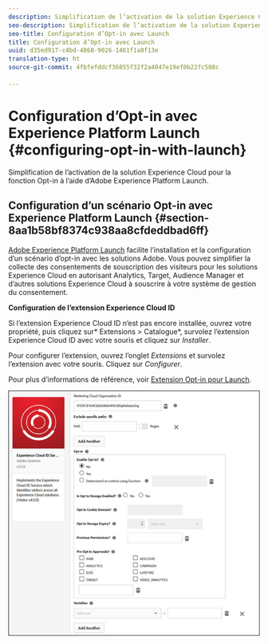 ```yaml
---
description: Simplification de l’activation de la solution Experience Cloud pour la fonction Opt-in à l’aide d’Adobe Experience Platform Launch.
seo-description: Simplification de l’activation de la solution Experience Cloud pour la fonction Opt-in à l’aide d’Adobe Experience Platform Launch.
seo-title: Configuration d’Opt-in avec Launch
title: Configuration d’Opt-in avec Launch
uuid: d35ed917-c4bd-4868-9026-1461f1a8f13e
translation-type: ht
source-git-commit: 4fbfefddcf36855f32f2a4047e19ef0b22fc508c

---
```



# Configuration d’Opt-in avec Experience Platform Launch {#configuring-opt-in-with-launch}

Simplification de l’activation de la solution Experience Cloud pour la fonction Opt-in à l’aide d’Adobe Experience Platform Launch.

## Configuration d’un scénario Opt-in avec Experience Platform Launch {#section-8aa1b58bf8374c938aa8cfdeddbad6ff}

[Adobe Experience Platform Launch](https://docs.adobelaunch.com/) facilite l’installation et la configuration d’un scénario d’opt-in avec les solutions Adobe. Vous pouvez simplifier la collecte des consentements de souscription des visiteurs pour les solutions Experience Cloud en autorisant Analytics, Target, Audience Manager et d’autres solutions Experience Cloud à souscrire à votre système de gestion du consentement.

**Configuration de l’extension Experience Cloud ID**

Si l’extension Experience Cloud ID n’est pas encore installée, ouvrez votre propriété, puis cliquez sur* Extensions &gt; Catalogue*, survolez l’extension Experience Cloud ID avec votre souris et cliquez sur *Installer*.

Pour configurer l’extension, ouvrez l’onglet *Extensions* et survolez l’extension avec votre souris. Cliquez sur *Configurer*.

Pour plus d’informations de référence, voir [Extension Opt-in pour Launch](https://docs.adobelaunch.com/extension-reference/web/experience-cloud-id-service-extension).

![](assets/optin-launch.jpg)

